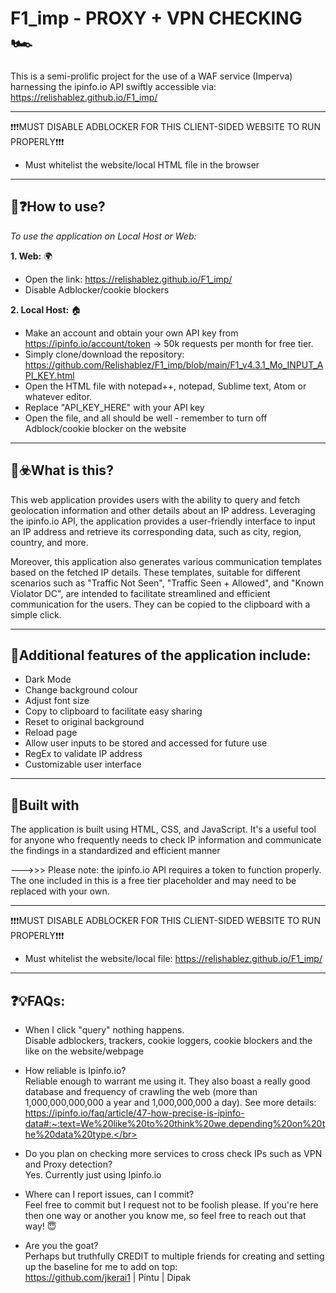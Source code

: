 # F1_imp - PROXY + VPN CHECKING 🏎️
This is a semi-prolific project for the use of a WAF service (Imperva) harnessing the ipinfo.io API swiftly accessible via: <br>https://relishablez.github.io/F1_imp/</br>

---------------------------------------------------------------------------------------------------------
❗❗❗MUST DISABLE ADBLOCKER FOR THIS CLIENT-SIDED WEBSITE TO RUN PROPERLY❗❗❗
- Must whitelist the website/local HTML file in the browser 
---------------------------------------------------------------------------------------------------------

## 🤔❓How to use? 
_To use the application on Local Host or Web:_ 

**1. Web:** 🌍
- Open the link: https://relishablez.github.io/F1_imp/
- Disable Adblocker/cookie blockers
  
**2. Local Host:** 🏠
- Make an account and obtain your own API key from https://ipinfo.io/account/token -> 50k requests per month for free tier.
- Simply clone/download the repository: https://github.com/Relishablez/F1_imp/blob/main/F1_v4.3.1_Mo_INPUT_API_KEY.html
- Open the HTML file with notepad++, notepad, Sublime text, Atom or whatever editor.
- Replace "API_KEY_HERE" with your API key
- Open the file, and all should be well - remember to turn off Adblock/cookie blocker on the website

---------------------------------------------------------------------------------------------------------
## 🤔☣️What is this? 
This web application provides users with the ability to query and fetch geolocation information and other details about an IP address. 
Leveraging the ipinfo.io API, the application provides a user-friendly interface to input an IP address and retrieve its corresponding data, such as city, region, country, and more.

Moreover, this application also generates various communication templates based on the fetched IP details. These templates, suitable for different scenarios such as "Traffic Not Seen", "Traffic Seen + Allowed", and "Known Violator DC", are intended to facilitate streamlined and efficient communication for the users. They can be copied to the clipboard with a simple click.

---------------------------------------------------------------------------------------------------------
## 🤩Additional features of the application include: 
- Dark Mode
- Change background colour
- Adjust font size
- Copy to clipboard to facilitate easy sharing
- Reset to original background
- Reload page
- Allow user inputs to be stored and accessed for future use
- RegEx to validate IP address
- Customizable user interface

---------------------------------------------------------------------------------------------------------
## 🚧Built with
The application is built using HTML, CSS, and JavaScript. It's a useful tool for anyone who frequently needs to check IP information and communicate the findings in a standardized and efficient manner

--->>> Please note: the ipinfo.io API requires a token to function properly. The one included in this is a free tier placeholder and may need to be replaced with your own.

---------------------------------------------------------------------------------------------------------
❗❗❗MUST DISABLE ADBLOCKER FOR THIS CLIENT-SIDED WEBSITE TO RUN PROPERLY❗❗❗
- Must whitelist the website/local file: https://relishablez.github.io/F1_imp/
---------------------------------------------------------------------------------------------------------

❓💡FAQs: 
------------------------------------------------------------------------------------------------------------------------------------------
- When I click "query" nothing happens.
<br>Disable adblockers, trackers, cookie loggers, cookie blockers and the like on the website/webpage</br>

- How reliable is Ipinfo.io?
<br>Reliable enough to warrant me using it. They also boast a really good database and frequency of crawling the web (more than 1,000,000,000,000 a year and 1,000,000,000 a day). See more details: https://ipinfo.io/faq/article/47-how-precise-is-ipinfo-data#:~:text=We%20like%20to%20think%20we,depending%20on%20the%20data%20type.</br>

- Do you plan on checking more services to cross check IPs such as VPN and Proxy detection?
<br>Yes. Currently just using Ipinfo.io</br>

- Where can I report issues, can I commit?
<br>Feel free to commit but I request not to be foolish please. If you're here then one way or another you know me, so feel free to reach out that way! 😇</br>

- Are you the goat? 
<br>Perhaps but truthfully CREDIT to multiple friends for creating and setting up the baseline for me to add on top: </br>
https://github.com/jkerai1 | Pintu | Dipak
